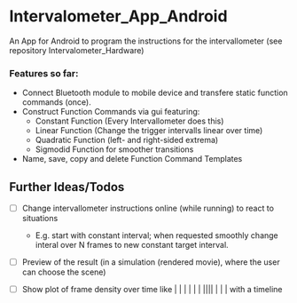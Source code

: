 # Intervalometer_App_Android
An App for Android to program the instructions for the intervallometer (see repository Intervalometer_Hardware)

### Features so far:
 * Connect Bluetooth module to mobile device and transfere static function commands (once).
 * Construct Function Commands via gui featuring:
   * Constant Function (Every Intervallometer does this)
   * Linear Function (Change the trigger intervalls linear over time)
   * Quadratic Function (left- and right-sided extrema)
   * Sigmodid Function for smoother transitions
 * Name, save, copy and delete Function Command Templates
 
## Further Ideas/Todos
 - [ ] Change intervallometer instructions online (while running) to react to situations
    * E.g. start with constant interval; when requested smoothly change interal over N frames to new constant target interval.
 - [ ] Preview of the result (in a simulation (rendered movie), where the user can choose the scene)
 - [ ] Show plot of frame density over time like |  |  |  | | | |||| | |  | with a timeline




